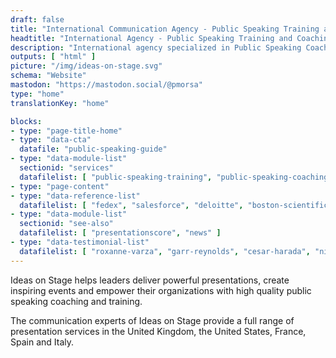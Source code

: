 ```yaml
---
draft: false
title: "International Communication Agency - Public Speaking Training and Coaching"
headtitle: "International Agency - Public Speaking Training and Coaching | UK"
description: "International agency specialized in Public Speaking Coaching and Training and Presentation Creation. We cover North America and Europe."
outputs: [ "html" ]
picture: "/img/ideas-on-stage.svg"
schema: "Website"
mastodon: "https://mastodon.social/@pmorsa"
type: "home"
translationKey: "home"

blocks:
- type: "page-title-home"
- type: "data-cta"
  datafile: "public-speaking-guide"
- type: "data-module-list"
  sectionid: "services"
  datafilelist: [ "public-speaking-training", "public-speaking-coaching", "communication-consulting" ]
- type: "page-content"
- type: "data-reference-list"
  datafilelist: [ "fedex", "salesforce", "deloitte", "boston-scientific", "google", "disney", "wbg", "ashoka", "lacoste", "business-france", "safran", "colombus-consulting", "edf", "loreal", "pierre-fabre", "insead", "em-lyon", "biogen"  ]
- type: "data-module-list"
  sectionid: "see-also"
  datafilelist: [ "presentationscore", "news" ]
- type: "data-testimonial-list"
  datafilelist: [ "roxanne-varza", "garr-reynolds", "cesar-harada", "nicolas-beau", "david-musotte" ]
---
```


Ideas on Stage helps leaders deliver powerful presentations, create inspiring events and empower their organizations with high quality public speaking coaching and training.

The communication experts of Ideas on Stage provide a full range of presentation services in the United Kingdom, the United States, France, Spain and Italy.
